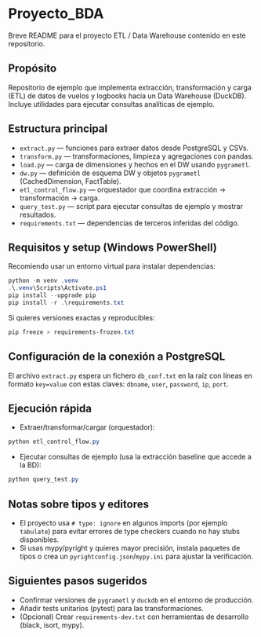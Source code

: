 # Proyecto_BDA

Breve README para el proyecto ETL / Data Warehouse contenido en este repositorio.

## Propósito
Repositorio de ejemplo que implementa extracción, transformación y carga (ETL) de datos
de vuelos y logbooks hacia un Data Warehouse (DuckDB). Incluye utilidades para ejecutar
consultas analíticas de ejemplo.

## Estructura principal
- `extract.py` — funciones para extraer datos desde PostgreSQL y CSVs.
- `transform.py` — transformaciones, limpieza y agregaciones con pandas.
- `load.py` — carga de dimensiones y hechos en el DW usando `pygrametl`.
- `dw.py` — definición de esquema DW y objetos `pygrametl` (CachedDimension, FactTable).
- `etl_control_flow.py` — orquestador que coordina extracción → transformación → carga.
- `query_test.py` — script para ejecutar consultas de ejemplo y mostrar resultados.
- `requirements.txt` — dependencias de terceros inferidas del código.

## Requisitos y setup (Windows PowerShell)
Recomiendo usar un entorno virtual para instalar dependencias:

```powershell
python -m venv .venv
.\.venv\Scripts\Activate.ps1
pip install --upgrade pip
pip install -r .\requirements.txt
```

Si quieres versiones exactas y reproducibles:

```powershell
pip freeze > requirements-frozen.txt
```

## Configuración de la conexión a PostgreSQL
El archivo `extract.py` espera un fichero `db_conf.txt` en la raíz con líneas en formato
`key=value` con estas claves: `dbname`, `user`, `password`, `ip`, `port`.

## Ejecución rápida
- Extraer/transformar/cargar (orquestador):

```powershell
python etl_control_flow.py
```

- Ejecutar consultas de ejemplo (usa la extracción baseline que accede a la BD):

```powershell
python query_test.py
```

## Notas sobre tipos y editores
- El proyecto usa `# type: ignore` en algunos imports (por ejemplo `tabulate`) para evitar
  errores de type checkers cuando no hay stubs disponibles.
- Si usas mypy/pyright y quieres mayor precisión, instala paquetes de tipos o crea un
  `pyrightconfig.json`/`mypy.ini` para ajustar la verificación.

## Siguientes pasos sugeridos
- Confirmar versiones de `pygrametl` y `duckdb` en el entorno de producción.
- Añadir tests unitarios (pytest) para las transformaciones.
- (Opcional) Crear `requirements-dev.txt` con herramientas de desarrollo (black, isort, mypy).
